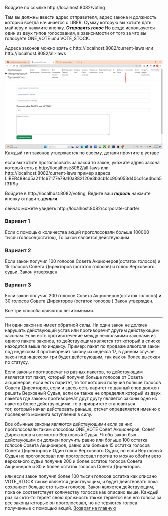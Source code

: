
Войдите по ссылке http://localhost:8082/voting

Там вы должны ввести адрес отправителя, адрес закона и должность который всегда начинается 
с LIBER. Сумму которую вы хотите дать майнеру и нажмите кнопку. ***Отправить голос***
Но везде используется один из двух типов голосования, в зависимости от того 
за что вы голосуете ONE_VOTE или VOTE_STOCK.

Адреса законов можно взять с http://localhost:8082/current-laws или http://localhost:8082/all-laws

![Как голосовать](../documentation/how_to_voting.png)
Каждый тип законов утвержается по своему, детали прочтите в уставе

если вы хотите проголосовать за какой то закон, укажите адрес закона который
есть в http://localhost:8082/all-laws или http://localhost:8082/current-laws
пример адреса LIBER489cd5a211fc67177e79a10a882120e3b3cb1cc90a053d40cd1ce4bda5f31f9a

Войдите в
http://localhost:8082/voting,
Ведите ваш ***пароль***
нажмите кнопку отпавить ***деньги***



сейчас можете увидеть http://localhost:8082/corporate-charter
### Вариант 1
Если с помощью количества акций проголосовали больше 100000 тысяч голосов(остаток),
То закон является действующим

### Вариант 2
Если закон получил 100 голосов Совета Акционеров(остаток голосов) и
15 голосов Совета Директоров (остаток голосов) и голос Верховного судьи,
Закон утвержден

### Вариант 3
Если закон получил 200 голосов Совета Акционеров(остаток голосов)
и 30 голосов Совета Директоров (остаток голосов )
Закон утвержден.

Все три способа являются легитимными.

_____


Ни один закон не имеет обратной силы. Ни один закон не должен нарушать действующий устав или противоречит
другим действующим законам. Если есть противотечение между несколькими законами из одного пакета законов,
то действующим является тот который в списке находится выше по индексу. Пример: пакет по продаже алкоголя
закон под индексом 3 противоречит закону из индекса 17, в данном случае закон под индексом три будет действующим,
так как он более высокая по статусу.

Если законы противоречат из разных пакетов, то действующим является тот пакет, который получил больше голосов
от Совета акционеров, если есть паритет, то тот который получил больше голосов Совета Директоров, если и здесь
есть паритет то данный спор должен решить Верховный Судья, если он также не определил который из двух пакетов
где законы противоречат друг другу является законы одно из пакетов более действующими, то в приоритете становиться  
тот, который начал действовать раньше, отсчет определяется именно с последнего момента вступления в силу.

Все обычные законы являются действующими если за них проголосовали таким способом ONE_VOTE Совет Акционеров, Совет Директоров и возможно
Верховный Судья. Чтобы закон был действующим он должен получить равно или больше 100 остатка голосов Совета Акционеров,
равно или больше 15 остатка голосов Совета Директоров и Один голос Верховного Судьи, но если Верховный Судья не проголосовал или проголосовал против
то можно обойти вето верховного судьи получив 200 и более остаток голосов Совета Акционеров и 30 и более остаток голосов Совета Директоров.

или если закон получил более 100 тысяч голосов остатка как описано VOTE_STOCK также является действующим, и будет
действовать пока сохраняет больше сто тысяч голосов.
Закон является действующим, пока он соответствует количеству голосов как описано выше. Каждый раз как кто-то теряет свою должность
также теряется все его голоса за все законы которые он проголосовал, но не теряются голоса полученные с помощью акций.
[Возврат на главную](./documentationRus.md)